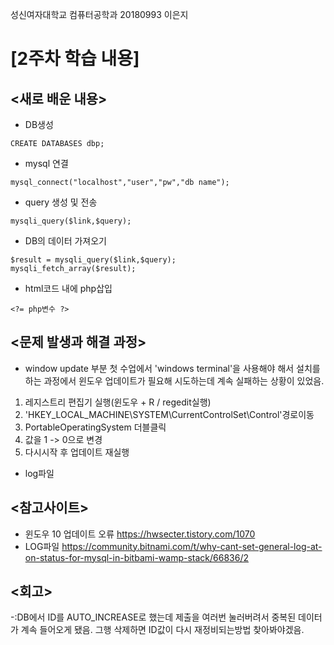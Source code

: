 성신여자대학교 컴퓨터공학과 20180993 이은지

[2주차 학습 내용]
=============

<새로 배운 내용>
-------------
* DB생성
 ``` 
 CREATE DATABASES dbp;
 ```
* mysql 연결
 ```
 mysql_connect("localhost","user","pw","db name");
 ```
* query 생성 및 전송
 ```
 mysqli_query($link,$query);
 ```
* DB의 데이터 가져오기
 ```
 $result = mysqli_query($link,$query);
 mysqli_fetch_array($result);
 ```
* html코드 내에 php삽입
 ```
 <?= php변수 ?>
 ```

<문제 발생과 해결 과정>
-------------
* window update 부분
첫 수업에서 'windows terminal'을 사용해야 해서 설치를 하는 과정에서 윈도우 업데이트가 필요해 시도하는데 계속 실패하는 상황이 있었음.
1. 레지스트리 편집기 실행(윈도우 + R / regedit실행)
2. 'HKEY_LOCAL_MACHINE\SYSTEM\CurrentControlSet\Control'경로이동
3. PortableOperatingSystem 더블클릭
4. 값을 1 -> 0으로 변경
5. 다시시작 후 업데이트 재실행


* log파일

<참고사이트>
----------
* 윈도우 10 업데이트 오류
https://hwsecter.tistory.com/1070
* LOG파일
https://community.bitnami.com/t/why-cant-set-general-log-at-on-status-for-mysql-in-bitbami-wamp-stack/66836/2 

<회고>
------
-:DB에서 ID를 AUTO_INCREASE로 했는데 제출을 여러번 눌러버려서 중복된 데이터가 계속 들어오게 됐음. 그행 삭제하면 ID값이 다시 재정비되는방법 찾아봐야겠음.

